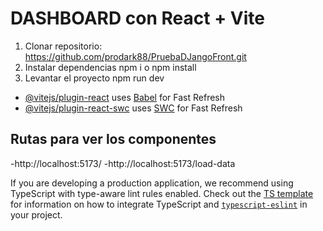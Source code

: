 # DASHBOARD con React + Vite

1. Clonar repositorio:
   https://github.com/prodark88/PruebaDJangoFront.git
2. Instalar dependencias
   npm i o npm install
3. Levantar el proyecto
   npm run dev
- [@vitejs/plugin-react](https://github.com/vitejs/vite-plugin-react/blob/main/packages/plugin-react) uses [Babel](https://babeljs.io/) for Fast Refresh
- [@vitejs/plugin-react-swc](https://github.com/vitejs/vite-plugin-react/blob/main/packages/plugin-react-swc) uses [SWC](https://swc.rs/) for Fast Refresh

## Rutas para ver los componentes
-http://localhost:5173/
-http://localhost:5173/load-data

If you are developing a production application, we recommend using TypeScript with type-aware lint rules enabled. Check out the [TS template](https://github.com/vitejs/vite/tree/main/packages/create-vite/template-react-ts) for information on how to integrate TypeScript and [`typescript-eslint`](https://typescript-eslint.io) in your project.
